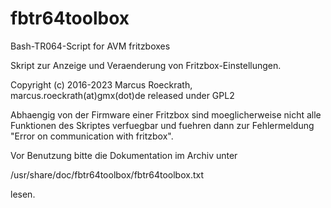# fbtr64toolbox
Bash-TR064-Script for AVM fritzboxes

Skript zur Anzeige und Veraenderung von Fritzbox-Einstellungen.

Copyright (c) 2016-2023 Marcus Roeckrath, marcus.roeckrath(at)gmx(dot)de
released under GPL2

Abhaengig von der Firmware einer Fritzbox sind moeglicherweise nicht
alle Funktionen des Skriptes verfuegbar und fuehren dann zur
Fehlermeldung "Error on communication with fritzbox".

Vor Benutzung bitte die Dokumentation im Archiv unter

/usr/share/doc/fbtr64toolbox/fbtr64toolbox.txt

lesen.
